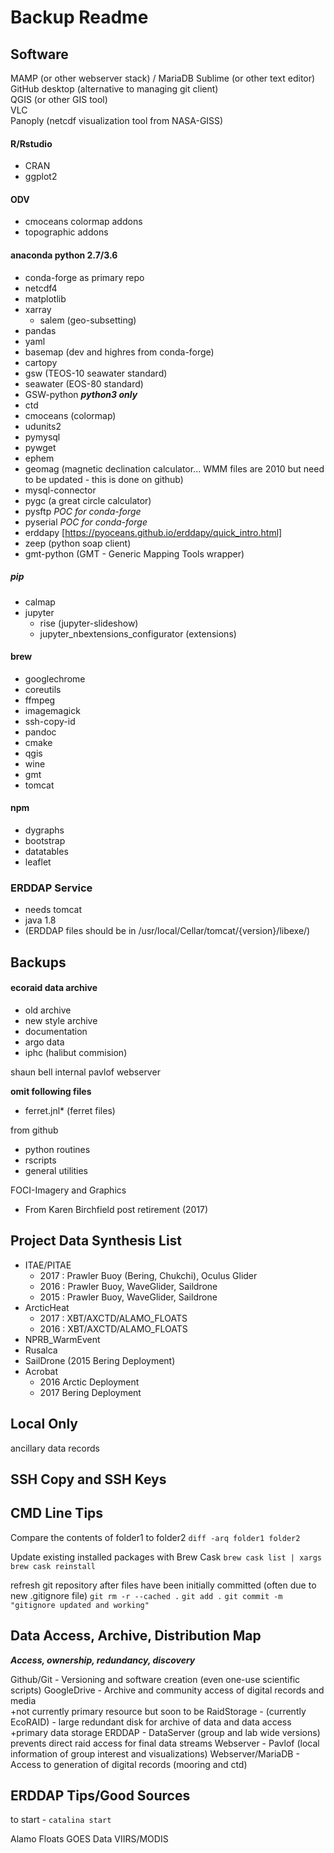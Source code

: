 Backup Readme
=============

Software
--------

MAMP (or other webserver stack)  / MariaDB
Sublime (or other text editor)   
GitHub desktop (alternative to managing git client)   
QGIS (or other GIS tool)   
VLC   
Panoply  (netcdf visualization tool from NASA-GISS)

#### R/Rstudio
- CRAN
- ggplot2

#### ODV
- cmoceans colormap addons
- topographic addons

#### anaconda python   2.7/3.6
- conda-forge as primary repo
- netcdf4
- matplotlib
- xarray
	- salem (geo-subsetting)
- pandas
- yaml
- basemap (dev and highres from conda-forge)
- cartopy
- gsw (TEOS-10 seawater standard)
- seawater (EOS-80 standard)
- GSW-python ***python3 only***
- ctd
- cmoceans (colormap)
- udunits2
- pymysql
- pywget
- ephem
- geomag (magnetic declination calculator... WMM files are 2010 but need to be updated - this is done on github)
- mysql-connector
- pygc (a great circle calculator)
- pysftp *POC for conda-forge*
- pyserial *POC for conda-forge*
- erddapy [https://pyoceans.github.io/erddapy/quick_intro.html]
- zeep (python soap client)
- gmt-python (GMT - Generic Mapping Tools wrapper)

##### pip
- calmap
- jupyter
	- rise (jupyter-slideshow)
	- jupyter_nbextensions_configurator (extensions)

#### brew
- googlechrome
- coreutils
- ffmpeg
- imagemagick
- ssh-copy-id
- pandoc
- cmake
- qgis
- wine
- gmt
- tomcat

#### npm
- dygraphs
- bootstrap
- datatables
- leaflet

### ERDDAP Service
- needs tomcat
- java 1.8
- (ERDDAP files should be in /usr/local/Cellar/tomcat/{version}/libexe/)

Backups
-------

#### ecoraid data archive
- old archive
- new style archive
- documentation
- argo data
- iphc (halibut commision)

shaun bell internal pavlof webserver

**omit following files**  
- ferret.jnl* (ferret files)

from github  
- python routines
- rscripts
- general utilities

FOCI-Imagery and Graphics  
- From Karen Birchfield post retirement (2017)

Project Data Synthesis List
---------------------------

+ ITAE/PITAE
	- 2017 : Prawler Buoy (Bering, Chukchi), Oculus Glider
	- 2016 : Prawler Buoy, WaveGlider, Saildrone
	- 2015 : Prawler Buoy, WaveGlider, Saildrone
+ ArcticHeat
	- 2017 : XBT/AXCTD/ALAMO_FLOATS
	- 2016 : XBT/AXCTD/ALAMO_FLOATS
+ NPRB_WarmEvent
+ Rusalca
+ SailDrone (2015 Bering Deployment)
+ Acrobat
	- 2016 Arctic Deployment
	- 2017 Bering Deployment

Local Only
----------

ancillary data records

SSH Copy and SSH Keys
---------------------

CMD Line Tips
-------------

Compare the contents of folder1 to folder2
	`diff -arq folder1 folder2`

Update existing installed packages with Brew Cask
	`brew cask list | xargs brew cask reinstall`

refresh git repository after files have been initially committed (often due to new .gitignore file)
	`git rm -r --cached .`
	`git add .`
	`git commit -m "gitignore updated and working"`


Data Access, Archive, Distribution Map  
--------------------------------------

***Access, ownership, redundancy, discovery***

Github/Git - Versioning and software creation (even one-use scientific scripts)
GoogleDrive - Archive and community access of digital records and media   
+not currently primary resource but soon to be
RaidStorage - (currently EcoRAID) - large redundant disk for archive of data and data access  
+primary data storage
ERDDAP - DataServer (group and lab wide versions) prevents direct raid access for final data streams
Webserver - Pavlof (local information of group interest and visualizations)
Webserver/MariaDB - Access to generation of digital records (mooring and ctd)   

ERDDAP Tips/Good Sources
------------------------

to start - `catalina start`

Alamo Floats
GOES Data
VIIRS/MODIS

